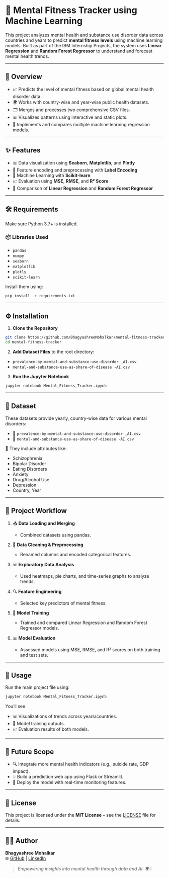 # 🧠 Mental Fitness Tracker using Machine Learning

This project analyzes mental health and substance use disorder data across countries and years to predict **mental fitness levels** using machine learning models. Built as part of the IBM Internship Projects, the system uses **Linear Regression** and **Random Forest Regressor** to understand and forecast mental health trends.

---

## 📌 Overview

- 📈 Predicts the level of mental fitness based on global mental health disorder data.
- 🌍 Works with country-wise and year-wise public health datasets.
- 🗂️ Merges and processes two comprehensive CSV files.
- 📊 Visualizes patterns using interactive and static plots.
- 🤖 Implements and compares multiple machine learning regression models.

---

## ✨ Features

- 📊 Data visualization using **Seaborn**, **Matplotlib**, and **Plotly**
- 🧹 Feature encoding and preprocessing with **Label Encoding**
- 🤖 Machine Learning with **Scikit-learn**
- 📈 Evaluation using **MSE**, **RMSE**, and **R² Score**
- 🔁 Comparison of **Linear Regression** and **Random Forest Regressor**

---

## 🛠️ Requirements

Make sure Python 3.7+ is installed.

### 📦 Libraries Used

- `pandas`
- `numpy`
- `seaborn`
- `matplotlib`
- `plotly`
- `scikit-learn`

Install them using:

```bash
pip install -r requirements.txt
```

---

## ⚙️ Installation

1. **Clone the Repository**

```bash
git clone https://github.com/BhagyashreeMohalkar/mental-fitness-tracker.git
cd mental-fitness-tracker
```

2. **Add Dataset Files** to the root directory:

- `prevalence-by-mental-and-substance-use-disorder _AI.csv`
- `mental-and-substance-use-as-share-of-disease -AI.csv`

3. **Run the Jupyter Notebook**

```bash
jupyter notebook Mental_Fitness_Tracker.ipynb
```

---

## 📁 Dataset

These datasets provide yearly, country-wise data for various mental disorders:

- 📄 `prevalence-by-mental-and-substance-use-disorder _AI.csv`
- 📄 `mental-and-substance-use-as-share-of-disease -AI.csv`

📌 They include attributes like:
- Schizophrenia
- Bipolar Disorder
- Eating Disorders
- Anxiety
- Drug/Alcohol Use
- Depression
- Country, Year

---

## 🔄 Project Workflow

1. 📥 **Data Loading and Merging**  
   - Combined datasets using pandas.

2. 🧼 **Data Cleaning & Preprocessing**  
   - Renamed columns and encoded categorical features.

3. 📊 **Exploratory Data Analysis**  
   - Used heatmaps, pie charts, and time-series graphs to analyze trends.

4. 🔍 **Feature Engineering**  
   - Selected key predictors of mental fitness.

5. 🧠 **Model Training**  
   - Trained and compared Linear Regression and Random Forest Regressor models.

6. 📊 **Model Evaluation**  
   - Assessed models using MSE, RMSE, and R² scores on both training and test sets.

---

## 🚀 Usage

Run the main project file using:

```bash
jupyter notebook Mental_Fitness_Tracker.ipynb
```

You’ll see:
- 📊 Visualizations of trends across years/countries.
- 🤖 Model training outputs.
- 📈 Evaluation results of both models.

---

## 📌 Future Scope

- 🔍 Integrate more mental health indicators (e.g., suicide rate, GDP impact).
- 💡 Build a prediction web app using Flask or Streamlit.
- 🔁 Deploy the model with real-time monitoring features.

---

## 📜 License

This project is licensed under the **MIT License** – see the [LICENSE](LICENSE) file for details.

---

## 👩‍💻 Author

**Bhagyashree Mohalkar**   
🌐 [GitHub](https://github.com/BhagyashreeMohalkar) | [LinkedIn](https://www.linkedin.com/in/bhagyashree-mohalkar)

> *Empowering insights into mental health through data and AI.* 🌍💡
